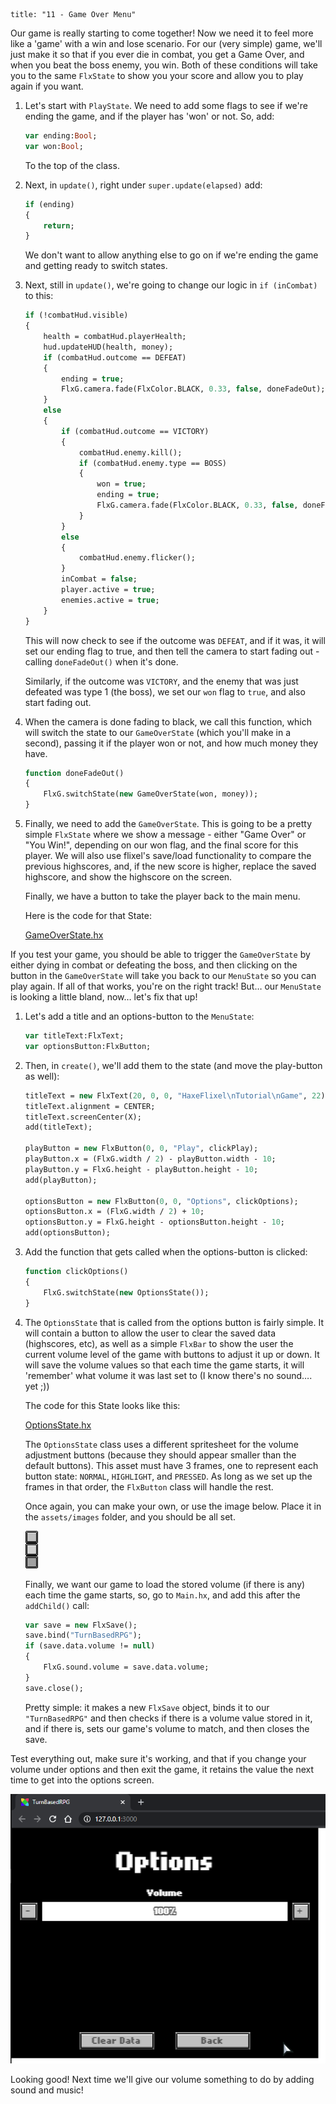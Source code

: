 ```
title: "11 - Game Over Menu"
```

Our game is really starting to come together! Now we need it to feel more like a 'game' with a win and lose scenario. For our (very simple) game, we'll just make it so that if you ever die in combat, you get a Game Over, and when you beat the boss enemy, you win. Both of these conditions will take you to the same `FlxState` to show you your score and allow you to play again if you want.

1. Let's start with `PlayState`. We need to add some flags to see if we're ending the game, and if the player has 'won' or not. So, add:
	
	```haxe
	var ending:Bool;
	var won:Bool;
	```

	To the top of the class.

2. Next, in `update()`, right under `super.update(elapsed)` add:

	```haxe
	if (ending)
	{
		return;
	}
	```

	We don't want to allow anything else to go on if we're ending the game and getting ready to switch states.

3. Next, still in `update()`, we're going to change our logic in `if (inCombat)` to this:

	```haxe
	if (!combatHud.visible)
	{
		health = combatHud.playerHealth;
		hud.updateHUD(health, money);
		if (combatHud.outcome == DEFEAT)
		{
			ending = true;
			FlxG.camera.fade(FlxColor.BLACK, 0.33, false, doneFadeOut);
		}
		else
		{
			if (combatHud.outcome == VICTORY)
			{
				combatHud.enemy.kill();
				if (combatHud.enemy.type == BOSS)
				{
					won = true;
					ending = true;
					FlxG.camera.fade(FlxColor.BLACK, 0.33, false, doneFadeOut);
				}
			}
			else
			{
				combatHud.enemy.flicker();
			}
			inCombat = false;
			player.active = true;
			enemies.active = true;
		}
	}
	```

	This will now check to see if the outcome was `DEFEAT`, and if it was, it will set our ending flag to true, and then tell the camera to start fading out - calling `doneFadeOut()` when it's done.

	Similarly, if the outcome was `VICTORY`, and the enemy that was just defeated was type 1 (the boss), we set our `won` flag to `true`, and also start fading out.

4. When the camera is done fading to black, we call this function, which will switch the state to our `GameOverState` (which you'll make in a second), passing it if the player won or not, and how much money they have.

	```haxe
	function doneFadeOut()
	{
		FlxG.switchState(new GameOverState(won, money));
	}
	```

5. Finally, we need to add the `GameOverState`. This is going to be a pretty simple `FlxState` where we show a message - either "Game Over" or "You Win!", depending on our won flag, and the final score for this player. We will also use flixel's save/load functionality to compare the previous highscores, and, if the new score is higher, replace the saved highscore, and show the highscore on the screen.

	Finally, we have a button to take the player back to the main menu.

	Here is the code for that State:

	[GameOverState.hx](https://github.com/HaxeFlixel/flixel-demos/blob/master/Tutorials/TurnBasedRPG/source/GameOverState.hx)

If you test your game, you should be able to trigger the `GameOverState` by either dying in combat or defeating the boss, and then clicking on the button in the `GameOverState` will take you back to our `MenuState` so you can play again. If all of that works, you're on the right track! But… our `MenuState` is looking a little bland, now… let's fix that up!

[](../images/01_tutorial/0021.png)

1. Let's add a title and an options-button to the `MenuState`:

	```haxe
	var titleText:FlxText;
	var optionsButton:FlxButton;
	```

2. Then, in `create()`, we'll add them to the state (and move the play-button as well):

	```haxe
	titleText = new FlxText(20, 0, 0, "HaxeFlixel\nTutorial\nGame", 22);
	titleText.alignment = CENTER;
	titleText.screenCenter(X);
	add(titleText);
	
	playButton = new FlxButton(0, 0, "Play", clickPlay);
	playButton.x = (FlxG.width / 2) - playButton.width - 10;
	playButton.y = FlxG.height - playButton.height - 10;
	add(playButton);
	
	optionsButton = new FlxButton(0, 0, "Options", clickOptions);
	optionsButton.x = (FlxG.width / 2) + 10;
	optionsButton.y = FlxG.height - optionsButton.height - 10;
	add(optionsButton);
	```

3. Add the function that gets called when the options-button is clicked:

	```haxe
	function clickOptions()
	{
		FlxG.switchState(new OptionsState());
	}
	```

4. The `OptionsState` that is called from the options button is fairly simple. It will contain a button to allow the user to clear the saved data (highscores, etc), as well as a simple `FlxBar` to show the user the current volume level of the game with buttons to adjust it up or down. It will save the volume values so that each time the game starts, it will 'remember' what volume it was last set to (I know there's no sound…. yet ;))

	The code for this State looks like this:

	[OptionsState.hx](https://github.com/HaxeFlixel/flixel-demos/blob/master/Tutorials/TurnBasedRPG/source/OptionsState.hx)

	The `OptionsState` class uses a different spritesheet for the volume adjustment buttons (because they should appear smaller than the default buttons). This asset must have 3 frames, one to represent each button state: `NORMAL`, `HIGHLIGHT`, and `PRESSED`. As long as we set up the frames in that order, the `FlxButton` class will handle the rest.

	Once again, you can make your own, or use the image below. Place it in the `assets/images` folder, and you should be all set.

	![](https://raw.githubusercontent.com/HaxeFlixel/flixel-demos/master/Tutorials/TurnBasedRPG/assets/images/button.png)

	Finally, we want our game to load the stored volume (if there is any) each time the game starts, so, go to `Main.hx`, and add this after the `addChild()` call:

	```haxe
	var save = new FlxSave();
	save.bind("TurnBasedRPG");
	if (save.data.volume != null)
	{
		FlxG.sound.volume = save.data.volume;
	}
	save.close();
	```

	Pretty simple: it makes a new `FlxSave` object, binds it to our `"TurnBasedRPG"` and then checks if there is a volume value stored in it, and if there is, sets our game's volume to match, and then closes the save.

Test everything out, make sure it's working, and that if you change your volume under options and then exit the game, it retains the value the next time to get into the options screen.

![](../images/01_tutorial/browser_options.png)

Looking good! Next time we'll give our volume something to do by adding sound and music!
